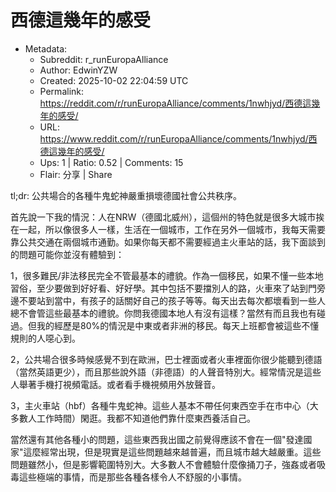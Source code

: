 # 西德這幾年的感受

- Metadata:
  - Subreddit: r_runEuropaAlliance
  - Author: EdwinYZW
  - Created: 2025-10-02 22:04:59 UTC
  - Permalink: https://reddit.com/r/runEuropaAlliance/comments/1nwhjyd/西德這幾年的感受/
  - URL: https://www.reddit.com/r/runEuropaAlliance/comments/1nwhjyd/西德這幾年的感受/
  - Ups: 1 | Ratio: 0.52 | Comments: 15
  - Flair: 分享 | Share


tl;dr: 公共場合的各種牛鬼蛇神嚴重損壞德國社會公共秩序。

首先說一下我的情況：人在NRW（德國北威州），這個州的特色就是很多大城市挨在一起，所以像很多人一樣，生活在一個城市，工作在另外一個城市，我每天需要靠公共交通在兩個城市通勤。如果你每天都不需要經過主火車站的話，我下面談到的問題可能你並沒有體驗到：

1，很多難民/非法移民完全不管最基本的禮貌。作為一個移民，如果不懂一些本地習俗，至少要做到好好看、好好學。其中包括不要擋別人的路，火車來了站到門旁邊不要站到當中，有孩子的話關好自己的孩子等等。每天出去每次都壞看到一些人總不會管這些最基本的禮貌。你問我德國本地人有沒有這樣？當然有而且我也有碰過。但我的經歷是80%的情況是中東或者非洲的移民。每天上班都會被這些不懂規則的人噁心到。

2，公共場合很多時候感覺不到在歐洲，巴士裡面或者火車裡面你很少能聽到德語（當然英語更少），而且那些說外語（非德語）的人聲音特別大。經常情況是這些人舉著手機打視頻電話。或者看手機視頻用外放聲音。

3，主火車站（hbf）各種牛鬼蛇神。這些人基本不帶任何東西空手在市中心（大多數人工作時間）閑逛。我都不知道他們靠什麼東西養活自己。

當然還有其他各種小的問題，這些東西我出國之前覺得應該不會在一個"發達國家"這麼經常出現，但是現實是這些問題越來越普遍，而且城市越大越嚴重。這些問題雖然小，但是影響範圍特別大。大多數人不會體驗什麼像捅刀子，強姦或者吸毒這些極端的事情，而是那些各種各樣令人不舒服的小事情。

